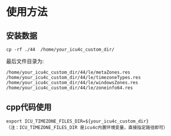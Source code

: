 # 使用方法 

## 安装数据
```
cp -rf ./44  /home/your_icu4c_custom_dir/
```

最后文件目录为:
```
/home/your_icu4c_custom_dir/44/le/metaZones.res
/home/your_icu4c_custom_dir/44/le/timezoneTypes.res
/home/your_icu4c_custom_dir/44/le/windowsZones.res
/home/your_icu4c_custom_dir/44/le/zoneinfo64.res
```


## cpp代码使用
```
export ICU_TIMEZONE_FILES_DIR=${your_icu4c_custom_dir}
（注：ICU_TIMEZONE_FILES_DIR 是icu4c内置环境变量，直接指定路径即可）

```
